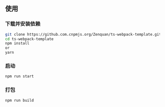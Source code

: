 ## 使用

### 下载并安装依赖
```bash
git clone https://github.com.cnpmjs.org/Zenquan/ts-webpack-template.git
cd ts-webpack-template
npm install
or 
yarn 
```
### 启动
```bash
npm run start
```
### 打包
```bash
npm run build
```
